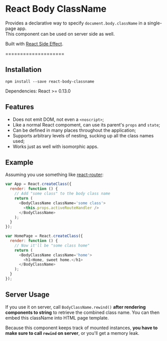 React Body ClassName
====================

Provides a declarative way to specify `document.body.className` in a single-page app.  
This component can be used on server side as well.

Built with [React Side Effect](https://github.com/gaearon/react-side-effect).

====================

## Installation

```
npm install --save react-body-classname
```

Dependencies: React >= 0.13.0

## Features

* Does not emit DOM, not even a `<noscript>`;
* Like a normal React compoment, can use its parent's `props` and `state`;
* Can be defined in many places throughout the application;
* Supports arbitrary levels of nesting, sucking up all the class names used;
* Works just as well with isomorphic apps.

## Example

Assuming you use something like [react-router](https://github.com/rackt/react-router):

```javascript
var App = React.createClass({
  render: function () {
    // Add "some class" to the body class name
    return (
      <BodyClassName className='some class'>
        <this.props.activeRouteHandler />
      </BodyClassName>
    );
  }
});

var HomePage = React.createClass({
  render: function () {
    // Now it'll be "some class home"
    return (
      <BodyClassName className='home'>
        <h1>Home, sweet home.</h1>
      </BodyClassName>
    );
  }
});
```

## Server Usage

If you use it on server, call `BodyClassName.rewind()` **after rendering components to string** to retrieve the combined class name. You can then embed this className into HTML page template.

Because this component keeps track of mounted instances, **you have to make sure to call `rewind` on server**, or you'll get a memory leak.

